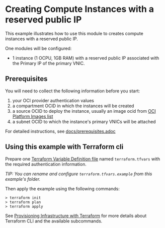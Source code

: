 # Creating Compute Instances with a reserved public IP

This example illustrates how to use this module to creates compute instances with a reserved public IP.

One modules will be configured:

- 1 instance (1 OCPU, 1GB RAM) with a reserved public IP associated with the Primary IP of the primary VNIC.

## Prerequisites

You will need to collect the following information before you start:

1. your OCI provider authentication values
2. a compartment OCID in which the instances will be created
3. a source OCID to deploy the instance, usually an image ocid from [OCI Platform Images list]
4. a subnet OCID to which the instance's primary VNICs will be attached

For detailed instructions, see [docs/prerequisites.adoc]

## Using this example with Terraform cli

Prepare one [Terraform Variable Definition file] named `terraform.tfvars` with the required authentication information.

*TIP: You can rename and configure `terraform.tfvars.example` from this example's folder.*

Then apply the example using the following commands:

```shell
> terraform init
> terraform plan
> terraform apply
```

See [Provisioning Infrastructure with Terraform] for more details about Terraform CLI and the available subcommands.

[Terraform Variable Definition file]:https://www.terraform.io/docs/language/values/variables.html#variable-definitions-tfvars-files
[docs/prerequisites.adoc]:https://github.com/oracle-terraform-modules/terraform-oci-compute-instance/blob/main/docs/prerequisites.adoc
[Provisioning Infrastructure with Terraform]:https://www.terraform.io/docs/cli/run/index.html
[OCI Platform Images list]:https://docs.oracle.com/en-us/iaas/images/
